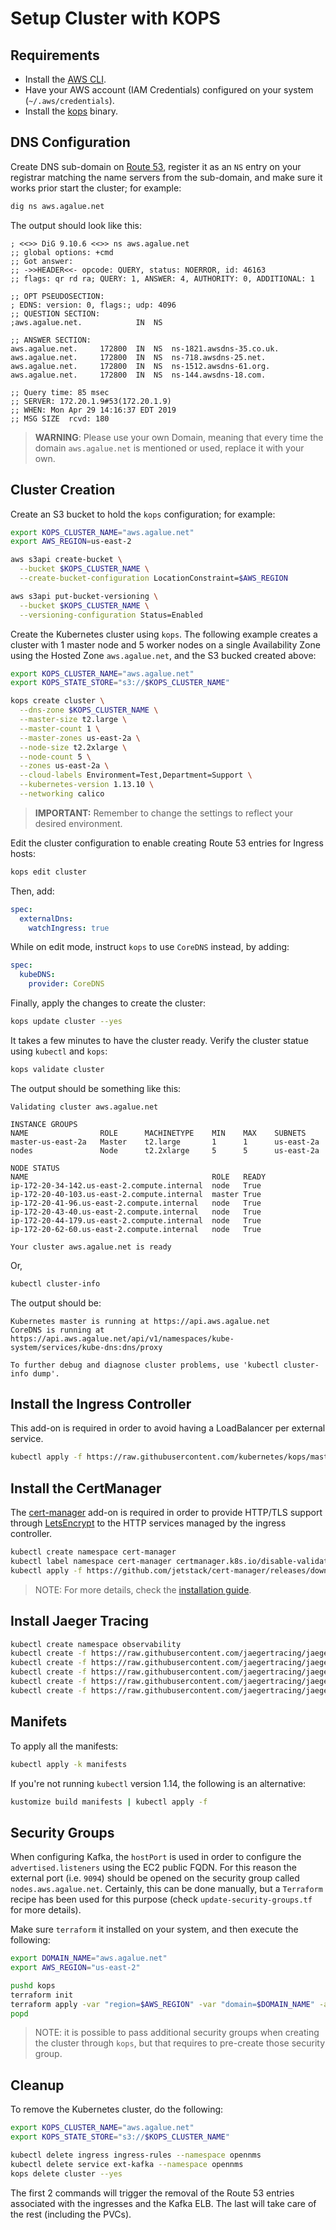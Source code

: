 # Setup Cluster with KOPS

## Requirements

* Install the [AWS CLI](https://aws.amazon.com/cli/).
* Have your AWS account (IAM Credentials) configured on your system (`~/.aws/credentials`).
* Install the [kops](https://github.com/kubernetes/kops/blob/master/docs/install.md) binary.

## DNS Configuration

Create DNS sub-domain on [Route 53](https://console.aws.amazon.com/route53/home), register it as an `NS` entry on your registrar matching the name servers from the sub-domain, and make sure it works prior start the cluster; for example:

```bash
dig ns aws.agalue.net
```

The output should look like this:

```text
; <<>> DiG 9.10.6 <<>> ns aws.agalue.net
;; global options: +cmd
;; Got answer:
;; ->>HEADER<<- opcode: QUERY, status: NOERROR, id: 46163
;; flags: qr rd ra; QUERY: 1, ANSWER: 4, AUTHORITY: 0, ADDITIONAL: 1

;; OPT PSEUDOSECTION:
; EDNS: version: 0, flags:; udp: 4096
;; QUESTION SECTION:
;aws.agalue.net.			IN	NS

;; ANSWER SECTION:
aws.agalue.net.		172800	IN	NS	ns-1821.awsdns-35.co.uk.
aws.agalue.net.		172800	IN	NS	ns-718.awsdns-25.net.
aws.agalue.net.		172800	IN	NS	ns-1512.awsdns-61.org.
aws.agalue.net.		172800	IN	NS	ns-144.awsdns-18.com.

;; Query time: 85 msec
;; SERVER: 172.20.1.9#53(172.20.1.9)
;; WHEN: Mon Apr 29 14:16:37 EDT 2019
;; MSG SIZE  rcvd: 180
```

> **WARNING**: Please use your own Domain, meaning that every time the domain `aws.agalue.net` is mentioned or used, replace it with your own.

## Cluster Creation

Create an S3 bucket to hold the `kops` configuration; for example:

```bash
export KOPS_CLUSTER_NAME="aws.agalue.net"
export AWS_REGION=us-east-2

aws s3api create-bucket \
  --bucket $KOPS_CLUSTER_NAME \
  --create-bucket-configuration LocationConstraint=$AWS_REGION

aws s3api put-bucket-versioning \
  --bucket $KOPS_CLUSTER_NAME \
  --versioning-configuration Status=Enabled
```

Create the Kubernetes cluster using `kops`. The following example creates a cluster with 1 master node and 5 worker nodes on a single Availability Zone using the Hosted Zone `aws.agalue.net`, and the S3 bucked created above:

```bash
export KOPS_CLUSTER_NAME="aws.agalue.net"
export KOPS_STATE_STORE="s3://$KOPS_CLUSTER_NAME"

kops create cluster \
  --dns-zone $KOPS_CLUSTER_NAME \
  --master-size t2.large \
  --master-count 1 \
  --master-zones us-east-2a \
  --node-size t2.2xlarge \
  --node-count 5 \
  --zones us-east-2a \
  --cloud-labels Environment=Test,Department=Support \
  --kubernetes-version 1.13.10 \
  --networking calico
```

> **IMPORTANT:** Remember to change the settings to reflect your desired environment.

Edit the cluster configuration to enable creating Route 53 entries for Ingress hosts:

```bash
kops edit cluster
```

Then, add:

```yaml
spec:
  externalDns:
    watchIngress: true
```

While on edit mode, instruct `kops` to use `CoreDNS` instead, by adding:

```yaml
spec:
  kubeDNS:
    provider: CoreDNS
```

Finally, apply the changes to create the cluster:

```bash
kops update cluster --yes
```

It takes a few minutes to have the cluster ready. Verify the cluster statue using `kubectl` and `kops`:

```bash
kops validate cluster
```

The output should be something like this:

```text
Validating cluster aws.agalue.net

INSTANCE GROUPS
NAME                ROLE      MACHINETYPE    MIN    MAX    SUBNETS
master-us-east-2a   Master    t2.large       1      1      us-east-2a
nodes               Node      t2.2xlarge     5      5      us-east-2a

NODE STATUS
NAME                                         ROLE   READY
ip-172-20-34-142.us-east-2.compute.internal  node   True
ip-172-20-40-103.us-east-2.compute.internal  master True
ip-172-20-41-96.us-east-2.compute.internal   node   True
ip-172-20-43-40.us-east-2.compute.internal   node   True
ip-172-20-44-179.us-east-2.compute.internal  node   True
ip-172-20-62-60.us-east-2.compute.internal   node   True

Your cluster aws.agalue.net is ready
```

Or,

```bash
kubectl cluster-info
```

The output should be:

```text
Kubernetes master is running at https://api.aws.agalue.net
CoreDNS is running at https://api.aws.agalue.net/api/v1/namespaces/kube-system/services/kube-dns:dns/proxy

To further debug and diagnose cluster problems, use 'kubectl cluster-info dump'.
```

## Install the Ingress Controller

This add-on is required in order to avoid having a LoadBalancer per external service.

```bash
kubectl apply -f https://raw.githubusercontent.com/kubernetes/kops/master/addons/ingress-nginx/v1.6.0.yaml
```

## Install the CertManager

The [cert-manager](https://cert-manager.readthedocs.io/en/latest/) add-on is required in order to provide HTTP/TLS support through [LetsEncrypt](https://letsencrypt.org) to the HTTP services managed by the ingress controller.

```bash
kubectl create namespace cert-manager
kubectl label namespace cert-manager certmanager.k8s.io/disable-validation=true
kubectl apply -f https://github.com/jetstack/cert-manager/releases/download/v0.10.0/cert-manager.yaml
```

> NOTE: For more details, check the [installation guide](http://docs.cert-manager.io/en/latest/getting-started/install.html).

## Install Jaeger Tracing

```bash
kubectl create namespace observability
kubectl create -f https://raw.githubusercontent.com/jaegertracing/jaeger-operator/master/deploy/crds/jaegertracing_v1_jaeger_crd.yaml
kubectl create -f https://raw.githubusercontent.com/jaegertracing/jaeger-operator/master/deploy/service_account.yaml
kubectl create -f https://raw.githubusercontent.com/jaegertracing/jaeger-operator/master/deploy/role.yaml
kubectl create -f https://raw.githubusercontent.com/jaegertracing/jaeger-operator/master/deploy/role_binding.yaml
kubectl create -f https://raw.githubusercontent.com/jaegertracing/jaeger-operator/master/deploy/operator.yaml
```

## Manifets

To apply all the manifests:

```bash
kubectl apply -k manifests
```

If you're not running `kubectl` version 1.14, the following is an alternative:

```bash
kustomize build manifests | kubectl apply -f
```

## Security Groups

When configuring Kafka, the `hostPort` is used in order to configure the `advertised.listeners` using the EC2 public FQDN. For this reason the external port (i.e. `9094`) should be opened on the security group called `nodes.aws.agalue.net`. Certainly, this can be done manually, but a `Terraform` recipe has been used for this purpose (check `update-security-groups.tf` for more details).

Make sure `terraform` it installed on your system, and then execute the following:

```bash
export DOMAIN_NAME="aws.agalue.net"
export AWS_REGION="us-east-2"

pushd kops
terraform init
terraform apply -var "region=$AWS_REGION" -var "domain=$DOMAIN_NAME" -auto-approve
popd
```

> NOTE: it is possible to pass additional security groups when creating the cluster through `kops`, but that requires to pre-create those security group.

## Cleanup

To remove the Kubernetes cluster, do the following:

```bash
export KOPS_CLUSTER_NAME="aws.agalue.net"
export KOPS_STATE_STORE="s3://$KOPS_CLUSTER_NAME"

kubectl delete ingress ingress-rules --namespace opennms
kubectl delete service ext-kafka --namespace opennms
kops delete cluster --yes
```

The first 2 commands will trigger the removal of the Route 53 entries associated with the ingresses and the Kafka ELB. The last will take care of the rest (including the PVCs).
